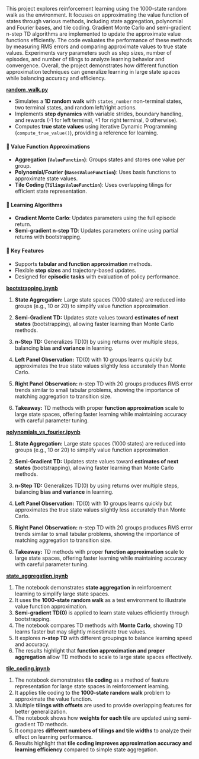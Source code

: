 This project explores reinforcement learning using the 1000-state random walk as the environment. It focuses on approximating the value function of states through various methods, including state aggregation, polynomial and Fourier bases, and tile coding. Gradient Monte Carlo and semi-gradient n-step TD algorithms are implemented to update the approximate value functions efficiently. The code evaluates the performance of these methods by measuring RMS errors and comparing approximate values to true state values. Experiments vary parameters such as step sizes, number of episodes, and number of tilings to analyze learning behavior and convergence. Overall, the project demonstrates how different function approximation techniques can generalize learning in large state spaces while balancing accuracy and efficiency.






[**random_walk.py**](./random_walk.py)


* Simulates a **1D random walk** with `states_number` non-terminal states, two terminal states, and random left/right actions.
* Implements **step dynamics** with variable strides, boundary handling, and rewards (-1 for left terminal, +1 for right terminal, 0 otherwise).
* Computes **true state values** using iterative Dynamic Programming (`compute_true_value()`), providing a reference for learning.

#### 🔹 Value Function Approximations

* **Aggregation (`ValueFunction`)**: Groups states and stores one value per group.
* **Polynomial/Fourier (`BasesValueFunction`)**: Uses basis functions to approximate state values.
* **Tile Coding (`TilingsValueFunction`)**: Uses overlapping tilings for efficient state representation.

#### 🔹 Learning Algorithms

* **Gradient Monte Carlo**: Updates parameters using the full episode return.
* **Semi-gradient n-step TD**: Updates parameters online using partial returns with bootstrapping.

#### 🔹 Key Features

* Supports **tabular and function approximation** methods.
* Flexible **step sizes** and trajectory-based updates.
* Designed for **episodic tasks** with evaluation of policy performance.

[**bootstrapping.ipynb**](./bootstrapping.ipynb)

1. **State Aggregation:** Large state spaces (1000 states) are reduced into groups (e.g., 10 or 20) to simplify value function approximation.

2. **Semi-Gradient TD:** Updates state values toward **estimates of next states** (bootstrapping), allowing faster learning than Monte Carlo methods.

3. **n-Step TD:** Generalizes TD(0) by using returns over multiple steps, balancing **bias and variance** in learning.

4. **Left Panel Observation:** TD(0) with 10 groups learns quickly but approximates the true state values slightly less accurately than Monte Carlo.

5. **Right Panel Observation:** n-step TD with 20 groups produces RMS error trends similar to small tabular problems, showing the importance of matching aggregation to transition size.

6. **Takeaway:** TD methods with proper **function approximation** scale to large state spaces, offering faster learning while maintaining accuracy with careful parameter tuning.


[**polynomials_vs_fourier.ipynb**](./random-walk-fa/notebooks/polynomials_vs_fourier.ipynb)

1. **State Aggregation:** Large state spaces (1000 states) are reduced into groups (e.g., 10 or 20) to simplify value function approximation.

2. **Semi-Gradient TD:** Updates state values toward **estimates of next states** (bootstrapping), allowing faster learning than Monte Carlo methods.

3. **n-Step TD:** Generalizes TD(0) by using returns over multiple steps, balancing **bias and variance** in learning.

4. **Left Panel Observation:** TD(0) with 10 groups learns quickly but approximates the true state values slightly less accurately than Monte Carlo.

5. **Right Panel Observation:** n-step TD with 20 groups produces RMS error trends similar to small tabular problems, showing the importance of matching aggregation to transition size.

6. **Takeaway:** TD methods with proper **function approximation** scale to large state spaces, offering faster learning while maintaining accuracy with careful parameter tuning.


[**state_aggregation.ipynb**](./random-walk-fa/notebooks/state_aggregation.ipynb)

1. The notebook demonstrates **state aggregation** in reinforcement learning to simplify large state spaces.
2. It uses the **1000-state random walk** as a test environment to illustrate value function approximation.
3. **Semi-gradient TD(0)** is applied to learn state values efficiently through bootstrapping.
4. The notebook compares TD methods with **Monte Carlo**, showing TD learns faster but may slightly misestimate true values.
5. It explores **n-step TD** with different groupings to balance learning speed and accuracy.
6. The results highlight that **function approximation and proper aggregation** allow TD methods to scale to large state spaces effectively.

[**tile_coding.ipynb**](./random-walk-fa/notebooks/tile_coding.ipynb)

1. The notebook demonstrates **tile coding** as a method of feature representation for large state spaces in reinforcement learning.
2. It applies tile coding to the **1000-state random walk** problem to approximate the value function.
3. Multiple **tilings with offsets** are used to provide overlapping features for better generalization.
4. The notebook shows how **weights for each tile** are updated using semi-gradient TD methods.
5. It compares **different numbers of tilings and tile widths** to analyze their effect on learning performance.
6. Results highlight that **tile coding improves approximation accuracy and learning efficiency** compared to simple state aggregation.


